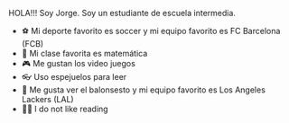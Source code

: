 
HOLA!!! Soy Jorge. Soy un estudiante de escuela intermedia.
- ⚽ Mi deporte favorito es soccer y mi equipo favorito es FC Barcelona (FCB)
- 📘 Mi clase favorita es matemática 
- 🎮 Me gustan los video juegos 
- 👓 Uso espejuelos para leer 
- 🏀 Me gusta ver el balonsesto y mi equipo favorito es Los Angeles Lackers (LAL)
- 📖🤮 I do not like reading 
